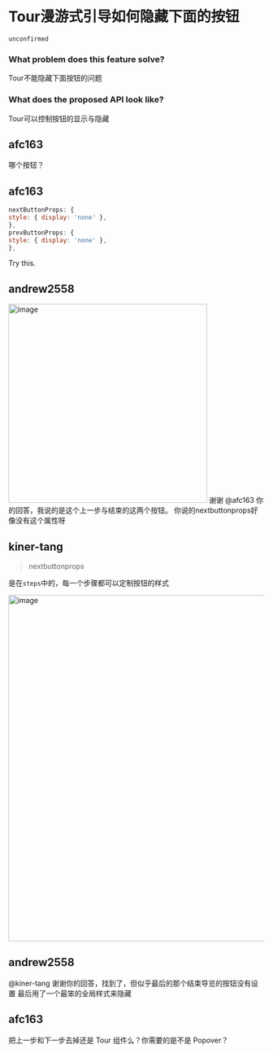# Tour漫游式引导如何隐藏下面的按钮

`unconfirmed`

### What problem does this feature solve?

Tour不能隐藏下面按钮的问题

### What does the proposed API look like?

Tour可以控制按钮的显示与隐藏

<!-- generated by ant-design-issue-helper. DO NOT REMOVE -->

## afc163

哪个按钮？

## afc163

```jsx
nextButtonProps: {
style: { display: 'none' },
},
prevButtonProps: {
style: { display: 'none' },
},
```

Try this.

## andrew2558

  <img width="391" alt="image" src="https://user-images.githubusercontent.com/25080605/221559113-b929c30c-99fb-49fd-b91c-bbf47e1d6b50.png">
谢谢 @afc163 你的回答，我说的是这个上一步与结束的这两个按钮。
你说的nextbuttonprops好像没有这个属性呀

## kiner-tang

> nextbuttonprops

是在`steps`中的，每一个步骤都可以定制按钮的样式

<img width="681" alt="image" src="https://user-images.githubusercontent.com/10286961/221559672-78c28430-a814-4749-bfdb-f94494eb2cef.png">

## andrew2558

@kiner-tang 谢谢你的回答，找到了，但似乎最后的那个结束导览的按钮没有设置
最后用了一个最笨的全局样式来隐藏

## afc163

把上一步和下一步去掉还是 Tour 组件么？你需要的是不是 Popover？
